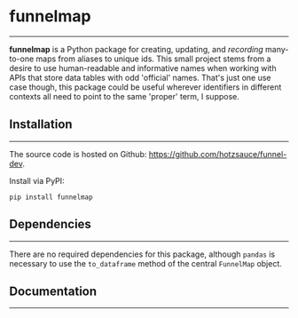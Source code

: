 # funnelmap
---

**funnelmap** is a Python package for creating, updating, and *recording* many-to-one maps from aliases to unique ids. This small project stems from a desire to use human-readable and informative names when working with APIs that store data tables with odd 'official' names. That's just one use case though, this package could be useful wherever identifiers in different contexts all need to point to the same 'proper' term, I suppose.

## Installation
---
The source code is hosted on Github: https://github.com/hotzsauce/funnel-dev.

Install via PyPI:
```console
pip install funnelmap
```

## Dependencies
---
There are no required dependencies for this package, although `pandas` is necessary to use the `to_dataframe` method of the central `FunnelMap` object.

## Documentation
---

